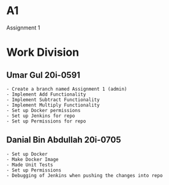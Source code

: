 # A1
Assignment 1

# Work Division
## Umar Gul 20i-0591
    - Create a branch named Assignment 1 (admin)
    - Implement Add Functionality
    - Implement Subtract Functionality
    - Implement Multiply Functionality
    - Set up Docker permissions
    - Set up Jenkins for repo
    - Set up Permissions for repo

## Danial Bin Abdullah 20i-0705
    - Set up Docker
    - Make Docker Image
    - Made Unit Tests
    - Set up Permissions
    - Debugging of Jenkins when pushing the changes into repo
